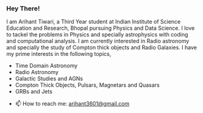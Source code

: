 ### Hey There!
I am Arihant Tiwari, a Third Year student at Indian Institute of Science Education and Research, Bhopal pursuing Physics and Data Science. I love to tackel the problems in Physics and specially astrophysics with coding and computational analysis. I am currently interested in Radio astronomy and specially the study of Compton thick objects and Radio Galaxies. I have my prime interests in the following topics, 

* Time Domain Astronomy 
* Radio Astronomy
* Galactic Studies and AGNs
* Compton Thick Objects, Pulsars, Magnetars and Quasars
* GRBs and Jets

- 📫 How to reach me: arihant3601@gmail.com

<!---
Arismos/Arismos is a ✨ special ✨ repository because its `README.md` (this file) appears on your GitHub profile.
You can click the Preview link to take a look at your changes.
--->
